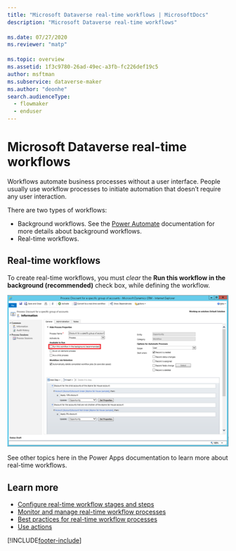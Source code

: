 ```yaml
---
title: "Microsoft Dataverse real-time workflows | MicrosoftDocs"
description: "Microsoft Dataverse real-time workflows"

ms.date: 07/27/2020
ms.reviewer: "matp"

ms.topic: overview
ms.assetid: 1f3c9780-26ad-49ec-a3fb-fc226def19c5
author: msftman
ms.subservice: dataverse-maker
ms.author: "deonhe"
search.audienceType: 
  - flowmaker
  - enduser
---
```

# Microsoft Dataverse real-time workflows 



Workflows automate business processes without a user interface. People usually use workflow processes to initiate automation that doesn’t require any user interaction.

There are two types of workflows:
- Background workflows. See the [Power Automate](/power-automate/workflow-processes) documentation for more details about background workflows.
- Real-time workflows. 

## Real-time workflows

To create real-time workflows, you must *clear* the **Run this workflow in the background (recommended)** check box, while defining the workflow.

![Workflow process with Under&#47;Not Under operators.](media/wfp-under-not-under.PNG "Workflow process with Under/Not Under operators")

See other topics here in the Power Apps documentation to learn more about real-time workflows.

## Learn more

- [Configure real-time workflow stages and steps](configure-workflow-steps.md)
- [Monitor and manage real-time workflow processes](monitor-manage-processes.md)
- [Best practices for real-time workflow processes](best-practices-workflow-processes.md)
- [Use actions](actions.md)






[!INCLUDE[footer-include](../../includes/footer-banner.md)]
